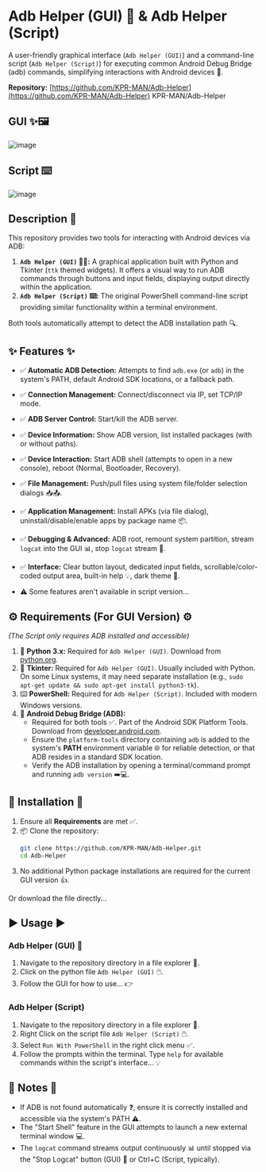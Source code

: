 # Adb Helper (GUI) 🎨 & Adb Helper (Script)

A user-friendly graphical interface (`Adb Helper (GUI)`) and a command-line script (`Adb Helper (Script)`) for executing common Android Debug Bridge (adb) commands, simplifying interactions with Android devices 📱.

**Repository:** [https://github.com/KPR-MAN/Adb-Helper](https://github.com/KPR-MAN/Adb-Helper)  KPR-MAN/Adb-Helper

## GUI ✨🖼️
![image](https://github.com/user-attachments/assets/2d599db7-8825-4b02-9b00-210cf728b1d3)

## Script ⌨️
![image](https://github.com/user-attachments/assets/b7bd4e36-3d31-426e-a89e-5db43290563e)


## Description 📝

This repository provides two tools for interacting with Android devices via ADB:

1.  **`Adb Helper (GUI)` 🎨🐍:** A graphical application built with Python and Tkinter (`ttk` themed widgets). It offers a visual way to run ADB commands through buttons and input fields, displaying output directly within the application.
2.  **`Adb Helper (Script)` ⌨️:** The original PowerShell command-line script providing similar functionality within a terminal environment.

Both tools automatically attempt to detect the ADB installation path 🔍.

## ✨ Features ✨

*   ✅ **Automatic ADB Detection:** Attempts to find `adb.exe` (or `adb`) in the system's PATH, default Android SDK locations, or a fallback path.
*   ✅ **Connection Management:** Connect/disconnect via IP, set TCP/IP mode.
*   ✅ **ADB Server Control:** Start/kill the ADB server.
*   ✅ **Device Information:** Show ADB version, list installed packages (with or without paths).
*   ✅ **Device Interaction:** Start ADB shell (attempts to open in a new console), reboot (Normal, Bootloader, Recovery).
*   ✅ **File Management:** Push/pull files using system file/folder selection dialogs 📥📤.
*   ✅ **Application Management:** Install APKs (via file dialog), uninstall/disable/enable apps by package name 📦.
*   ✅ **Debugging & Advanced:** ADB root, remount system partition, stream `logcat` into the GUI 📊, stop `logcat` stream 🛑.
*   ✅ **Interface:** Clear button layout, dedicated input fields, scrollable/color-coded output area, built-in help 💡, dark theme 🌙.

*   ⚠️ Some features aren't available in script version...

## ⚙️ Requirements (For GUI Version) ⚙️
*(The Script only requires ADB installed and accessible)*

1.  🐍 **Python 3.x:** Required for `Adb Helper (GUI)`. Download from [python.org](https://www.python.org/).
2.  🎨 **Tkinter:** Required for `Adb Helper (GUI)`. Usually included with Python. On some Linux systems, it may need separate installation (e.g., `sudo apt-get update && sudo apt-get install python3-tk`).
3.  ⌨️ **PowerShell:** Required for `Adb Helper (Script)`. Included with modern Windows versions.
4.  🤖 **Android Debug Bridge (ADB):**
    *   Required for both tools ✅. Part of the Android SDK Platform Tools. Download from [developer.android.com](https://developer.android.com/studio/releases/platform-tools).
    *   Ensure the `platform-tools` directory containing `adb` is added to the system's **PATH** environment variable 🌐 for reliable detection, or that ADB resides in a standard SDK location.
    *   Verify the ADB installation by opening a terminal/command prompt and running `adb version` ➡️💻.

## 🚀 Installation 🚀

1.  Ensure all **Requirements** are met ✅.
2.  📦 Clone the repository:
    ```bash
    git clone https://github.com/KPR-MAN/Adb-Helper.git
    cd Adb-Helper
    ```
3.  No additional Python package installations are required for the current GUI version 👍.

Or download the file directly...

## ▶️ Usage ▶️

### Adb Helper (GUI) 🎨

1.  Navigate to the repository directory in a file explorer 📁.
2.  Click on the python file `Adb Helper (GUI)` 🖱️.
3.  Follow the GUI for how to use... 👉

### Adb Helper (Script)

1.  Navigate to the repository directory in a file explorer 📁.
2.  Right Click on the script file `Adb Helper (Script)` 🖱️.
3.  Select `Run With PowerShell` in the right click menu ✅.
4.  Follow the prompts within the terminal. Type `help` for available commands within the script's interface... 💡

## 📌 Notes 📌

*   If ADB is not found automatically ❓, ensure it is correctly installed and accessible via the system's PATH ⚠️.
*   The "Start Shell" feature in the GUI attempts to launch a new external terminal window 💻.
*   The `logcat` command streams output continuously 📊 until stopped via the "Stop Logcat" button (GUI) 🛑 or Ctrl+C (Script, typically).
